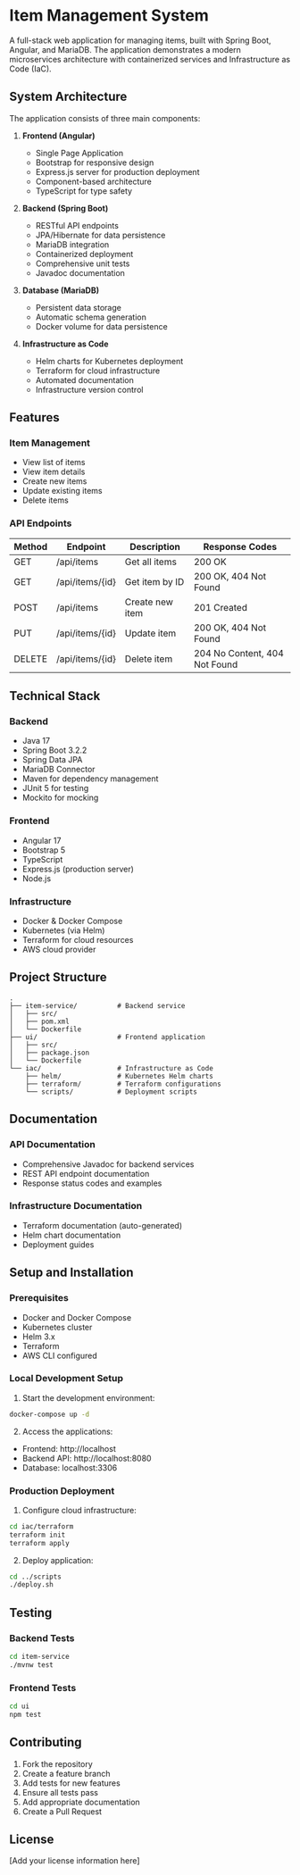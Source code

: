 # Item Management System

A full-stack web application for managing items, built with Spring Boot, Angular, and MariaDB. The application demonstrates a modern microservices architecture with containerized services and Infrastructure as Code (IaC).

## System Architecture

The application consists of three main components:

1. **Frontend (Angular)**
   - Single Page Application
   - Bootstrap for responsive design
   - Express.js server for production deployment
   - Component-based architecture
   - TypeScript for type safety

2. **Backend (Spring Boot)**
   - RESTful API endpoints
   - JPA/Hibernate for data persistence
   - MariaDB integration
   - Containerized deployment
   - Comprehensive unit tests
   - Javadoc documentation

3. **Database (MariaDB)**
   - Persistent data storage
   - Automatic schema generation
   - Docker volume for data persistence

4. **Infrastructure as Code**
   - Helm charts for Kubernetes deployment
   - Terraform for cloud infrastructure
   - Automated documentation
   - Infrastructure version control

## Features

### Item Management
- View list of items
- View item details
- Create new items
- Update existing items
- Delete items

### API Endpoints

| Method | Endpoint | Description | Response Codes |
|--------|----------|-------------|----------------|
| GET    | /api/items | Get all items | 200 OK |
| GET    | /api/items/{id} | Get item by ID | 200 OK, 404 Not Found |
| POST   | /api/items | Create new item | 201 Created |
| PUT    | /api/items/{id} | Update item | 200 OK, 404 Not Found |
| DELETE | /api/items/{id} | Delete item | 204 No Content, 404 Not Found |

## Technical Stack

### Backend
- Java 17
- Spring Boot 3.2.2
- Spring Data JPA
- MariaDB Connector
- Maven for dependency management
- JUnit 5 for testing
- Mockito for mocking

### Frontend
- Angular 17
- Bootstrap 5
- TypeScript
- Express.js (production server)
- Node.js

### Infrastructure
- Docker & Docker Compose
- Kubernetes (via Helm)
- Terraform for cloud resources
- AWS cloud provider

## Project Structure

```
.
├── item-service/          # Backend service
│   ├── src/
│   ├── pom.xml
│   └── Dockerfile
├── ui/                    # Frontend application
│   ├── src/
│   ├── package.json
│   └── Dockerfile
└── iac/                   # Infrastructure as Code
    ├── helm/              # Kubernetes Helm charts
    ├── terraform/         # Terraform configurations
    └── scripts/           # Deployment scripts
```

## Documentation

### API Documentation
- Comprehensive Javadoc for backend services
- REST API endpoint documentation
- Response status codes and examples

### Infrastructure Documentation
- Terraform documentation (auto-generated)
- Helm chart documentation
- Deployment guides

## Setup and Installation

### Prerequisites
- Docker and Docker Compose
- Kubernetes cluster
- Helm 3.x
- Terraform
- AWS CLI configured

### Local Development Setup

1. Start the development environment:
```bash
docker-compose up -d
```

2. Access the applications:
- Frontend: http://localhost
- Backend API: http://localhost:8080
- Database: localhost:3306

### Production Deployment

1. Configure cloud infrastructure:
```bash
cd iac/terraform
terraform init
terraform apply
```

2. Deploy application:
```bash
cd ../scripts
./deploy.sh
```

## Testing

### Backend Tests
```bash
cd item-service
./mvnw test
```

### Frontend Tests
```bash
cd ui
npm test
```

## Contributing

1. Fork the repository
2. Create a feature branch
3. Add tests for new features
4. Ensure all tests pass
5. Add appropriate documentation
6. Create a Pull Request

## License

[Add your license information here]